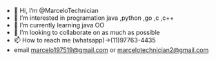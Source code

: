 - 👋 Hi, I’m @MarceloTechnician
- 👀 I’m interested in programation java ,python ,go ,c ,c++
- 🌱 I’m currently learning java OO
- 💞️ I’m looking to collaborate on as much as possible
- 📫 How to reach me (whatsapp)->(11)97763-4435 
- email marcelo197519@gmail.com or marcelotechnician2@gmail.com

<!---
MarceloTechnician/MarceloTechnician is a ✨ special ✨ repository because its `README.md` (this file) appears on your GitHub profile.
You can click the Preview link to take a look at your changes.
--->
